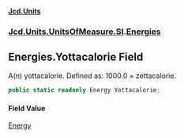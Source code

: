 #### [Jcd.Units](index.md 'index')
### [Jcd.Units.UnitsOfMeasure.SI](Jcd.Units.UnitsOfMeasure.SI.md 'Jcd.Units.UnitsOfMeasure.SI').[Energies](Energies.md 'Jcd.Units.UnitsOfMeasure.SI.Energies')

## Energies.Yottacalorie Field

A(n) yottacalorie. Defined as: 1000.0 × zettacalorie.

```csharp
public static readonly Energy Yottacalorie;
```

#### Field Value
[Energy](Energy.md 'Jcd.Units.UnitTypes.Energy')